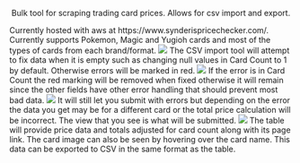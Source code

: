 <p align="center"> Bulk tool for scraping trading card prices. Allows for csv import and export.<br/></p>
Currently hosted with aws at https://www.synderispricechecker.com/.<br/>
Currently supports Pokemon, Magic and Yugioh cards and most of the types of cards from each brand/format.
<img src="https://i.imgur.com/BTSswG8.png">
The CSV import tool will attempt to fix data when it is empty such as changing null values in Card Count to 1 by default. Otherwise errors will be marked in red.
<img src="https://i.imgur.com/aqXpVFw.png">
If the error is in Card Count the red marking will be removed when fixed otherwise it will remain since the other fields have other error handling that should prevent most bad data.
<img src="https://i.imgur.com/oWBs57j.png">
It will still let you submit with errors but depending on the error the data you get may be for a different card or the total price calculation will be incorrect.
The view that you see is what will be submitted.
<img src="https://i.imgur.com/YLdg25l.png">
The table will provide price data and totals adjusted for card count along with its page link. The card image can also be seen by hovering over the card name. This data can be exported to CSV in the same format as the table.
